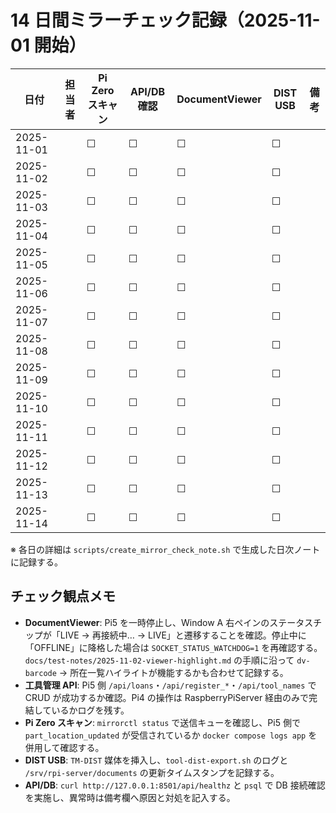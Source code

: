 # 14 日間ミラーチェック記録（2025-11-01 開始）


| 日付 | 担当者 | Pi Zero スキャン | API/DB 確認 | DocumentViewer | DIST USB | 備考 |
| --- | --- | --- | --- | --- | --- | --- |
| 2025-11-01 |  | ☐ | ☐ | ☐ | ☐ | |
| 2025-11-02 |  | ☐ | ☐ | ☐ | ☐ | |
| 2025-11-03 |  | ☐ | ☐ | ☐ | ☐ | |
| 2025-11-04 |  | ☐ | ☐ | ☐ | ☐ | |
| 2025-11-05 |  | ☐ | ☐ | ☐ | ☐ | |
| 2025-11-06 |  | ☐ | ☐ | ☐ | ☐ | |
| 2025-11-07 |  | ☐ | ☐ | ☐ | ☐ | |
| 2025-11-08 |  | ☐ | ☐ | ☐ | ☐ | |
| 2025-11-09 |  | ☐ | ☐ | ☐ | ☐ | |
| 2025-11-10 |  | ☐ | ☐ | ☐ | ☐ | |
| 2025-11-11 |  | ☐ | ☐ | ☐ | ☐ | |
| 2025-11-12 |  | ☐ | ☐ | ☐ | ☐ | |
| 2025-11-13 |  | ☐ | ☐ | ☐ | ☐ | |
| 2025-11-14 |  | ☐ | ☐ | ☐ | ☐ | |

※ 各日の詳細は `scripts/create_mirror_check_note.sh` で生成した日次ノートに記録する。

## チェック観点メモ

- **DocumentViewer**: Pi5 を一時停止し、Window A 右ペインのステータスチップが「LIVE → 再接続中… → LIVE」と遷移することを確認。停止中に「OFFLINE」に降格した場合は `SOCKET_STATUS_WATCHDOG=1` を再確認する。`docs/test-notes/2025-11-02-viewer-highlight.md` の手順に沿って `dv-barcode` → 所在一覧ハイライトが機能するかも合わせて記録する。
- **工具管理 API**: Pi5 側 `/api/loans`・`/api/register_*`・`/api/tool_names` で CRUD が成功するか確認。Pi4 の操作は RaspberryPiServer 経由のみで完結しているかログを残す。
- **Pi Zero スキャン**: `mirrorctl status` で送信キューを確認し、Pi5 側で `part_location_updated` が受信されているか `docker compose logs app` を併用して確認する。
- **DIST USB**: `TM-DIST` 媒体を挿入し、`tool-dist-export.sh` のログと `/srv/rpi-server/documents` の更新タイムスタンプを記録する。
- **API/DB**: `curl http://127.0.0.1:8501/api/healthz` と `psql` で DB 接続確認を実施し、異常時は備考欄へ原因と対処を記入する。
